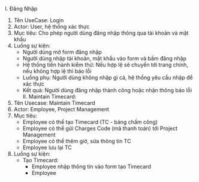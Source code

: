 I. Đăng Nhập
  1. Tên UseCase: Login
  2. Actor: User, hệ thống xác thực
  3. Mục tiêu: Cho phép người dùng đăng nhập thông qua tài khoản và mật khẩu
  4. Luồng sự kiện:
      - Người dùng mở form đăng nhập
      - Người dùng nhập tài khoản, mật khẩu vào form và bấm đăng nhập
      - Hệ thống tiến hành kiểm thử: Nếu hợp lệ sẽ chuyển tới trang chính, nếu không hợp lệ thì báo lỗi
      - Luồng phụ: Người dùng không nhập gì cả, hệ thống yêu cầu nhập để xác thực
      - Kết quả: Người dùng đăng nhập thành công hoặc nhận thông báo lỗi
II. Maintain Timecard:
  1. Tên Usecase: Maintain Timecard
  2. Actor: Employee, Project Management
  3. Mục tiêu:
     - Employee có thể tạo Timecard (TC - bảng chấm công)
     - Employee có thể gửi Charges Code (mã thanh toán) tới Project Management
     - Employee có thể thêm giờ, sửa thông tin TC
     - Employee lưu lại TC
  4. Luồng sự kiện:
     - Tạo Timecard:
       + Employee nhập thông tin vào form tạo Timecard
       + Employee
